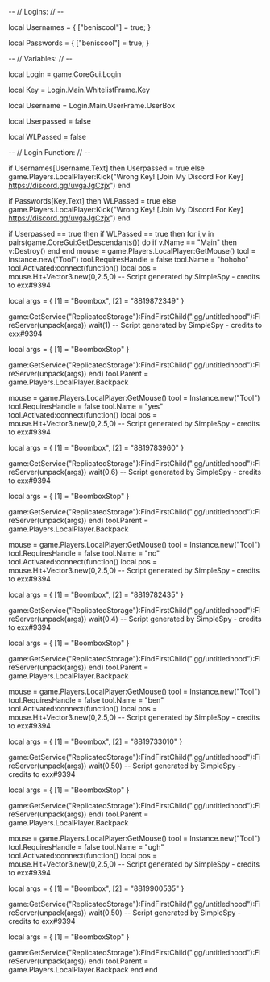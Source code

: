 -- // Logins: // --

local Usernames = {
["beniscool"] = true;
}

local Passwords = {
["beniscool"] = true;
}


-- // Variables: // --

local Login = game.CoreGui.Login

local Key = Login.Main.WhitelistFrame.Key

local Username = Login.Main.UserFrame.UserBox

local Userpassed = false

local WLPassed = false



-- // Login Function: // --

if Usernames[Username.Text] then
Userpassed = true
else
game.Players.LocalPlayer:Kick("Wrong Key! [Join My Discord For Key] https://discord.gg/uvgaJgCzjx")
end

if Passwords[Key.Text] then
WLPassed = true
else
game.Players.LocalPlayer:Kick("Wrong Key! [Join My Discord For Key] https://discord.gg/uvgaJgCzjx")
end

if Userpassed == true then
if WLPassed == true then
for i,v in pairs(game.CoreGui:GetDescendants()) do
 if v.Name == "Main" then
  v:Destroy()
 end
end
mouse = game.Players.LocalPlayer:GetMouse()
tool = Instance.new("Tool")
tool.RequiresHandle = false
tool.Name = "hohoho"
tool.Activated:connect(function()
local pos = mouse.Hit+Vector3.new(0,2.5,0)
-- Script generated by SimpleSpy - credits to exx#9394

local args = {
    [1] = "Boombox",
    [2] = "8819872349"
}

game:GetService("ReplicatedStorage"):FindFirstChild(".gg/untitledhood"):FireServer(unpack(args))
wait(1)
-- Script generated by SimpleSpy - credits to exx#9394

local args = {
    [1] = "BoomboxStop"
}

game:GetService("ReplicatedStorage"):FindFirstChild(".gg/untitledhood"):FireServer(unpack(args))
end)
tool.Parent = game.Players.LocalPlayer.Backpack




mouse = game.Players.LocalPlayer:GetMouse()
tool = Instance.new("Tool")
tool.RequiresHandle = false
tool.Name = "yes"
tool.Activated:connect(function()
local pos = mouse.Hit+Vector3.new(0,2.5,0)
-- Script generated by SimpleSpy - credits to exx#9394

local args = {
    [1] = "Boombox",
    [2] = "8819783960"
}

game:GetService("ReplicatedStorage"):FindFirstChild(".gg/untitledhood"):FireServer(unpack(args))
wait(0.6)
-- Script generated by SimpleSpy - credits to exx#9394

local args = {
    [1] = "BoomboxStop"
}

game:GetService("ReplicatedStorage"):FindFirstChild(".gg/untitledhood"):FireServer(unpack(args))
end)
tool.Parent = game.Players.LocalPlayer.Backpack


mouse = game.Players.LocalPlayer:GetMouse()
tool = Instance.new("Tool")
tool.RequiresHandle = false
tool.Name = "no"
tool.Activated:connect(function()
local pos = mouse.Hit+Vector3.new(0,2.5,0)
-- Script generated by SimpleSpy - credits to exx#9394

local args = {
    [1] = "Boombox",
    [2] = "8819782435"
}

game:GetService("ReplicatedStorage"):FindFirstChild(".gg/untitledhood"):FireServer(unpack(args))
wait(0.4)
-- Script generated by SimpleSpy - credits to exx#9394

local args = {
    [1] = "BoomboxStop"
}

game:GetService("ReplicatedStorage"):FindFirstChild(".gg/untitledhood"):FireServer(unpack(args))
end)
tool.Parent = game.Players.LocalPlayer.Backpack


mouse = game.Players.LocalPlayer:GetMouse()
tool = Instance.new("Tool")
tool.RequiresHandle = false
tool.Name = "ben"
tool.Activated:connect(function()
local pos = mouse.Hit+Vector3.new(0,2.5,0)
-- Script generated by SimpleSpy - credits to exx#9394

local args = {
    [1] = "Boombox",
    [2] = "8819733010"
}

game:GetService("ReplicatedStorage"):FindFirstChild(".gg/untitledhood"):FireServer(unpack(args))
wait(0.50)
-- Script generated by SimpleSpy - credits to exx#9394

local args = {
    [1] = "BoomboxStop"
}

game:GetService("ReplicatedStorage"):FindFirstChild(".gg/untitledhood"):FireServer(unpack(args))
end)
tool.Parent = game.Players.LocalPlayer.Backpack






mouse = game.Players.LocalPlayer:GetMouse()
tool = Instance.new("Tool")
tool.RequiresHandle = false
tool.Name = "ugh"
tool.Activated:connect(function()
local pos = mouse.Hit+Vector3.new(0,2.5,0)
-- Script generated by SimpleSpy - credits to exx#9394

local args = {
    [1] = "Boombox",
    [2] = "8819900535"
}

game:GetService("ReplicatedStorage"):FindFirstChild(".gg/untitledhood"):FireServer(unpack(args))
wait(0.50)
-- Script generated by SimpleSpy - credits to exx#9394

local args = {
    [1] = "BoomboxStop"
}

game:GetService("ReplicatedStorage"):FindFirstChild(".gg/untitledhood"):FireServer(unpack(args))
end)
tool.Parent = game.Players.LocalPlayer.Backpack
end
end
